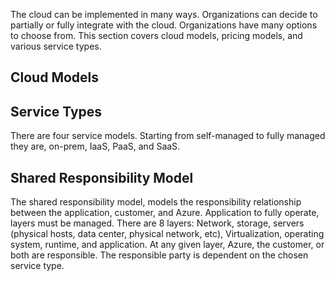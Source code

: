 The cloud can be implemented in many ways. Organizations can decide to partially or fully integrate with the cloud. Organizations have many options to choose from. This section covers cloud models, pricing models, and various service types.

## Cloud Models

## Service Types
There are four service models. Starting from self-managed to fully managed they are, on-prem, IaaS, PaaS, and SaaS.

## Shared Responsibility Model
The shared responsibility model, models the responsibility relationship between the application, customer, and Azure. Application to fully operate, layers must be managed. There are 8 layers: Network, storage, servers (physical hosts, data center, physical network, etc), Virtualization, operating system, runtime, and application. At any given layer, Azure, the customer, or both are responsible. The responsible party is dependent on the chosen service type. 